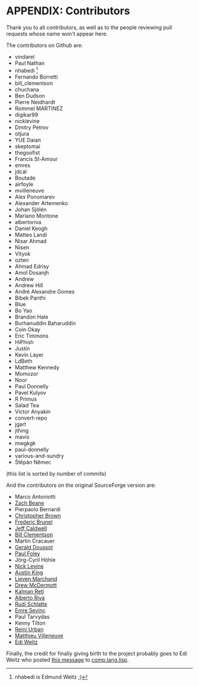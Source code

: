 # APPENDIX: Contributors

Thank you to all contributors, as well as to the people reviewing pull requests whose name won't appear here.

The contributors on Github are:

<!-- (this list is generated for the EPUB rendering -->

* vindarel
* Paul Nathan
* nhabedi [^nhabedi]
* Fernando Borretti
* bill_clementson
* chuchana
* Ben Dudson
* Pierre Neidhardt
* Rommel MARTINEZ
* digikar99
* nicklevine
* Dmitry Petrov
* otjura
* YUE Daian
* skeptomai
* thegoofist
* Francis St-Amour
* emres
* jdcal
* Boutade
* airfoyle
* mvilleneuve
* Alex Ponomarev
* Alexander Artemenko
* Johan Sjölén
* Mariano Montone
* albertoriva
* Daniel Keogh
* Matteo Landi
* Nisar Ahmad
* Nisen
* Vityok
* ozten
* Ahmad Edrisy
* Amol Dosanjh
* Andrew
* Andrew Hill
* André Alexandre Gomes
* Bibek Panthi
* Blue
* Bo Yao
* Brandon Hale
* Burhanuddin Baharuddin
* Coin Okay
* Eric Timmons
* HiPhish
* Justin
* Kevin Layer
* LdBeth
* Matthew Kennedy
* Momozor
* Noor
* Paul Donnelly
* Pavel Kulyov
* R Primus
* Salad Tea
* Victor Anyakin
* convert-repo
* jgart
* jthing
* mavis
* mwgkgk
* paul-donnelly
* various-and-sundry
* Štěpán Němec

(this list is sorted by number of commits)

And the contributors on the original SourceForge version are:

* Marco Antoniotti
* [Zach Beane](mailto:xach@xach.com)
* Pierpaolo Bernardi
* [Christopher Brown](mailto:skeptomai@mac.com)
* [Frederic Brunel](mailto:brunel@mail.dotcom.fr)
* [Jeff Caldwell](mailto:jdcal@yahoo.com)
* [Bill Clementson](mailto:bill_clementson@yahoo.com)
* Martin Cracauer
* [Gerald Doussot](mailto:gdoussot@yahoo.com)
* [Paul Foley](mailto:mycroft@actrix.gen.nz)
* Jörg-Cyril Höhle
* [Nick Levine](mailto:ndl@ravenbrook.com)
* [Austin King](mailto:shout@ozten.com)
* [Lieven Marchand](mailto:mal@wyrd.be)
* [Drew McDermott](mailto:drew.mcdermott@yale.edu)
* [Kalman Reti](mailto:reti@ai.mit.edu)
* [Alberto Riva](mailto:alb@chip.org)
* [Rudi Schlatte](mailto:rschlatte@ist.tu-graz.ac.at)
* [Emre Sevinç](mailto:emres@bilgi.edu.tr)
* Paul Tarvydas
* Kenny Tilton
* [Reini Urban](mailto:rurban@x-ray.at)
* [Matthieu Villeneuve](mailto:matthieu@matthieu-villeneuve.net)
* [Edi Weitz](mailto:edi@agharta.de)

Finally, the credit for finally giving birth to the project probably goes to
Edi Weitz who posted [this message][msg] to [comp.lang.lisp][cll].

[cll]: news:comp.lang.lisp
[msg]: http://groups.google.com/groups?selm=76be8851.0201222259.70ecbcb1%40posting.google.com

[^nhabedi]: nhabedi is Edmund Weitz ;)
